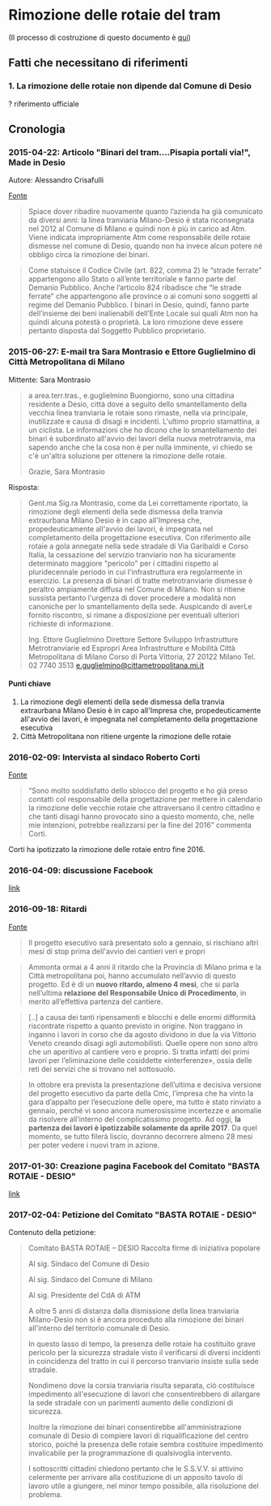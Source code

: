 # Rimozione delle rotaie del tram

(Il processo di costruzione di questo documento è [qui](https://github.com/open-comune/conosci-desio/issues/6))

## Fatti che necessitano di riferimenti

### 1. La rimozione delle rotaie non dipende dal Comune di Desio

? riferimento ufficiale


## Cronologia

### 2015-04-22: Articolo "Binari del tram….Pisapia portali via!", Made in Desio

Autore: Alessandro Crisafulli

[Fonte](http://www.madeindesio.it/binari-del-tram-pisapia-portali-via/)

> Spiace dover ribadire nuovamente quanto l’azienda ha già comunicato da diversi anni: la linea tranviaria Milano-Desio è stata riconsegnata nel 2012 al Comune di Milano e quindi non è più in carico ad Atm. Viene indicata impropriamente Atm come responsabile delle rotaie dismesse nel comune di Desio, quando non ha invece alcun potere né obbligo circa la rimozione dei binari.

> Come statuisce il Codice Civile (art. 822, comma 2) le “strade ferrate” appartengono allo Stato o all’ente territoriale e fanno parte del Demanio Pubblico. Anche l’articolo 824 ribadisce che “le strade ferrate” che appartengono alle province o ai comuni sono soggetti al regime del Demanio Pubblico. I binari in Desio, quindi, fanno parte dell’insieme dei beni inalienabili dell’Ente Locale sui quali Atm non ha quindi alcuna potestà o proprietà. La loro rimozione deve essere pertanto disposta dal Soggetto Pubblico proprietario.

### 2015-06-27: E-mail tra Sara Montrasio e Ettore Guglielmino di Città Metropolitana di Milano

Mittente: Sara Montrasio

> a area.terr.tras., e.guglielmino 
> Buongiorno,
> sono una cittadina residente a Desio, città dove a seguito dello smantellamento della vecchia linea tranviaria le rotaie sono rimaste, nella via principale, inutilizzate e causa di disagi e incidenti. L'ultimo proprio stamattina, a un ciclista.
> Le informazioni che ho dicono che lo smantellamento dei binari è subordinato all'avvio dei lavori della nuova metrotranvia, ma sapendo anche che la cosa non è per nulla imminente, vi chiedo se c'è un'altra soluzione per ottenere la rimozione delle rotaie.
> 
> Grazie,
> Sara Montrasio

Risposta:

> Gent.ma Sig.ra Montrasio,
> come da Lei correttamente riportato, la rimozione degli elementi della sede dismessa della tranvia extraurbana Milano Desio è in capo all'Impresa che, propedeuticamente all'avvio dei lavori, è impegnata nel completamento della progettazione esecutiva.
> Con riferimento alle rotaie a gola annegate nella sede stradale di Via Garibaldi e Corso Italia, la cessazione del servizio tranviario non ha sicuramente determinato maggiore "pericolo" per i cittadini rispetto al pluridecennale periodo in cui l'infrastruttura era regolarmente in esercizio.
> La presenza di binari di tratte metrotranviarie dismesse è peraltro ampiamente diffusa nel Comune di Milano.
> Non si ritiene sussista pertanto l'urgenza di dover procedere a modalità non canoniche per lo smantellamento della sede.
> Auspicando di averLe fornito riscontro, si rimane a disposizione per eventuali ulteriori richieste di informazione.
> 
> Ing. Ettore Guglielmino
> Direttore Settore Sviluppo Infrastrutture
> Metrotranviarie ed Espropri
> Area Infrastrutture e Mobilità
> Città Metropolitana di Milano
> Corso di Porta Vittoria, 27
> 20122 Milano
> Tel. 02 7740 3513
> e.guglielmino@cittametropolitana.mi.it

#### Punti chiave

1. La rimozione degli elementi della sede dismessa della tranvia extraurbana Milano Desio è in capo all'Impresa che, propedeuticamente all'avvio dei lavori, è impegnata nel completamento della progettazione esecutiva
2. Città Metropolitana non ritiene urgente la rimozione delle rotaie

### 2016-02-09: Intervista al sindaco Roberto Corti

[Fonte](https://www.mbnews.it/2016/02/desio-via-le-rotaie-del-tram-in-centro-il-sindaco-chiede-una-data-certa/)

> “Sono molto soddisfatto dello sblocco del progetto e ho già preso contatti col responsabile della progettazione per mettere in calendario la rimozione delle vecchie rotaie che attraversano il centro cittadino e che tanti disagi hanno provocato sino a questo momento, che, nelle mie intenzioni, potrebbe realizzarsi per la fine del 2016” commenta Corti.

Corti ha ipotizzato la rimozione delle rotaie entro fine 2016.

### 2016-04-09: discussione Facebook

[link](https://www.facebook.com/groups/823777737638221/permalink/1370761079606548/)

### 2016-09-18: Ritardi

[Fonte](http://www.ilgiorno.it/sesto/cronaca/bresso-tranvia-ritardo-1.2519315)

> Il progetto esecutivo sarà presentato solo a gennaio, si rischiano altri mesi di stop prima dell'avvio dei cantieri veri e propri

> Ammonta ormai a 4 anni il ritardo che la Provincia di Milano prima e la Città metropolitana poi, hanno accumulato nell’avvio di questo progetto. Ed è di un **nuovo ritardo, almeno 4 mesi**, che si parla nell’ultima **relazione del Responsabile Unico di Procedimento**, in merito all’effettiva partenza del cantiere.

> [..] a causa dei tanti ripensamenti e blocchi e delle enormi difformità riscontrate rispetto a quanto previsto in origine. Non traggano in inganno i lavori in corso che da agosto dividono in due la via Vittorio Veneto creando disagi agli automobilisti. Quelle opere non sono altro che un aperitivo al cantiere vero e proprio. Si tratta infatti dei primi lavori per l’eliminazione delle cosiddette «interferenze», ossia delle reti dei servizi che si trovano nel sottosuolo.

> In ottobre era prevista la presentazione dell’ultima e decisiva versione del progetto esecutivo da parte della Cmc, l’impresa che ha vinto la gara d’appalto per l’esecuzione delle opere, ma tutto è stato rinviato a gennaio, perché vi sono ancora numerosissime incertezze e anomalie da risolvere all’interno del complicatissimo progetto. Ad oggi, **la partenza dei lavori è ipotizzabile solamente da aprile 2017**. Da quel momento, se tutto filerà liscio, dovranno decorrere almeno 28 mesi per poter vedere i nuovi tram in azione.

### 2017-01-30: Creazione pagina Facebook del Comitato "BASTA ROTAIE - DESIO"

[link](https://www.facebook.com/BastaRotaieDesio)

### 2017-02-04: Petizione del Comitato "BASTA ROTAIE - DESIO"

Contenuto della petizione:

> Comitato BASTA ROTAIE – DESIO
> Raccolta firme di iniziativa popolare
> 
> Al sig. Sindaco del Comune di Desio
>
> Al sig. Sindaco del Comune di Milano
>
> Al sig. Presidente del CdA di ATM
>
> A oltre 5 anni di distanza dalla dismissione della linea tranviaria Milano-Desio non si è ancora proceduto alla rimozione dei binari all'interno del territorio comunale di Desio.
>
> In questo lasso di tempo, la presenza delle rotaie ha costituito grave pericolo per la sicurezza stradale visto il verificarsi di diversi incidenti in coincidenza del tratto in cui il percorso tranviario insiste sulla sede stradale.
>
> Nondimeno dove la corsia tranviaria risulta separata, ciò costituisce impedimento all'esecuzione di lavori che consentirebbero di allargare la sede stradale con un parimenti aumento delle condizioni di sicurezza.
>
> Inoltre la rimozione dei binari consentirebbe all'amministrazione comunale di Desio di compiere lavori di riqualificazione del centro storico, poiché la presenza delle rotaie sembra costituire impedimento invalicabile per la programmazione di qualsivoglia intervento.
>
> I sottoscritti cittadini chiedono pertanto che le S.S.V.V. si attivino celermente per arrivare alla costituzione di un apposito tavolo di lavoro utile a giungere, nel minor tempo possibile, alla risoluzione del problema.
